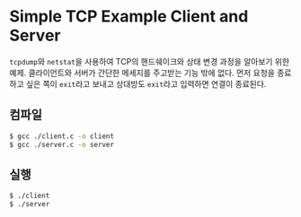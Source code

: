 # Simple TCP Example Client and Server
`tcpdump`와 `netstat`을 사용하여 TCP의 핸드쉐이크와 상태 변경 과정을 알아보기 위한 예제. 클라이언트와 서버가 간단한 메세지를 주고받는 기능 밖에 없다. 먼저 요청을 종료하고 싶은 쪽이 `exit`라고 보내고 상대방도 `exit`라고 입력하면 연결이 종료된다.

## 컴파일
```bash
$ gcc ./client.c -o client
$ gcc ./server.c -o server
```

## 실행
```bash
$ ./client
$ ./server
```